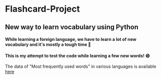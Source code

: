 # Flashcard-Project
## New way to learn vocabulary using Python

#### While learning a foreign language, we have to learn a lot of new vocabulary and it's mostly a tough time 🙁 
#### This is my attempt to test the code while learning a few new words! 😄

The data of "Most frequently used words" in various languages is available [here](https://github.com/hermitdave/FrequencyWords)
